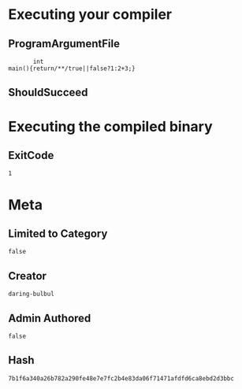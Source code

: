 # Executing your compiler

## ProgramArgumentFile

```
       int
main(){return/**/true||false?1:2+3;}
```

## ShouldSucceed

# Executing the compiled binary

## ExitCode

```
1
```

# Meta

## Limited to Category

```
false
```

## Creator

```
daring-bulbul
```

## Admin Authored

```
false
```

## Hash

```
7b1f6a340a26b782a290fe48e7e7fc2b4e83da06f71471afdfd6ca8ebd2d3bbc
```
